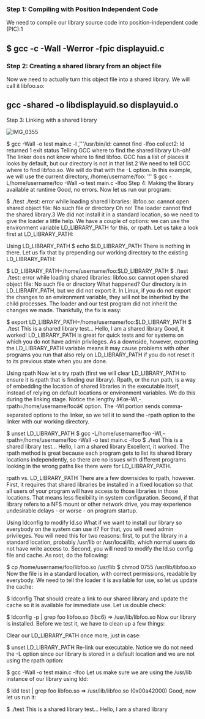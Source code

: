 ### Step 1: Compiling with Position Independent Code
We need to compile our library source code into position-independent code (PIC):1

## $ gcc -c -Wall -Werror -fpic displayuid.c
### Step 2: Creating a shared library from an object file
Now we need to actually turn this object file into a shared library. We will call it libfoo.so:

## gcc -shared -o libdisplayuid.so displayuid.o
Step 3: Linking with a shared library

![IMG_0355](https://user-images.githubusercontent.com/89963356/133213817-5e49a6ea-3b27-480b-8af0-8f3e3ae9aaeb.jpg)

$ gcc -Wall -o test main.c -l
,'''/usr/bin/ld: cannot find -lfoo
collect2: ld returned 1 exit status
Telling GCC where to find the shared library
Uh-oh! The linker does not know where to find libfoo. GCC has a list of places it looks by default, but our directory is not in that list.2 We need to tell GCC where to find libfoo.so. We will do that with the -L option. In this example, we will use the current directory, /home/username/foo:
'''
$ gcc -L/home/username/foo -Wall -o test main.c -lfoo
Step 4: Making the library available at runtime
Good, no errors. Now let us run our program:

$ ./test
./test: error while loading shared libraries: libfoo.so: cannot open shared object file: No such file or directory
Oh no! The loader cannot find the shared library.3 We did not install it in a standard location, so we need to give the loader a little help. We have a couple of options: we can use the environment variable LD_LIBRARY_PATH for this, or rpath. Let us take a look first at LD_LIBRARY_PATH:

Using LD_LIBRARY_PATH
$ echo $LD_LIBRARY_PATH
There is nothing in there. Let us fix that by prepending our working directory to the existing LD_LIBRARY_PATH:

$ LD_LIBRARY_PATH=/home/username/foo:$LD_LIBRARY_PATH
$ ./test
./test: error while loading shared libraries: libfoo.so: cannot open shared object file: No such file or directory
What happened? Our directory is in LD_LIBRARY_PATH, but we did not 
export it. In Linux, if you do not export the changes to an environment variable, they will not be inherited by the child processes. The loader and our test program did not inherit the changes we made. Thankfully, the fix is easy:

$ export LD_LIBRARY_PATH=/home/username/foo:$LD_LIBRARY_PATH
$ ./test
This is a shared library test...
Hello, I am a shared library
Good, it worked! LD_LIBRARY_PATH is great for quick tests and for systems on which you do not have admin privileges. As a downside, however, exporting the LD_LIBRARY_PATH variable means it may cause problems with other programs you run that also rely on LD_LIBRARY_PATH if you do not reset it to its previous state when you are done.

Using rpath
Now let s try rpath (first we will clear LD_LIBRARY_PATH to ensure it is rpath that is finding our library). Rpath, or the run path, is a way of embedding the location of shared libraries in the executable itself, instead of relying on default locations or environment variables. We do this during the linking stage. Notice the lengthy â€œ-Wl,-rpath=/home/username/fooâ€ option. The -Wl portion sends comma-separated options to the linker, so we tell it to send the -rpath option to the linker with our working directory.

$ unset LD_LIBRARY_PATH
$ gcc -L/home/username/foo -Wl,-rpath=/home/username/foo -Wall -o test main.c -lfoo
$ ./test
This is a shared library test...
Hello, I am a shared library
Excellent, it worked. The rpath method is great because each program gets to list its shared library locations independently, so there are no issues with different programs looking in the wrong paths like there were for LD_LIBRARY_PATH.

rpath vs. LD_LIBRARY_PATH
There are a few downsides to rpath, however. First, it requires that shared libraries be installed in a fixed location so that all users of your program will have access to those libraries in those locations. That means less flexibility in system configuration. Second, if that library refers to a NFS mount or other network drive, you may experience undesirable delays - or worse - on program startup.

Using ldconfig to modify ld.so
What if we want to install our library so everybody on the system can use it? For that, you will need admin privileges. You will need this for two reasons: first, to put the library in a standard location, probably /usr/lib or /usr/local/lib, which normal users do not have write access to. Second, you will need to modify the ld.so config file and cache. As root, do the following:

$ cp /home/username/foo/libfoo.so /usr/lib
$ chmod 0755 /usr/lib/libfoo.so
Now the file is in a standard location, with correct permissions, readable by everybody. We need to tell the loader it is available for use, so let us update the cache:

$ ldconfig
That should create a link to our shared library and update the cache so it is available for immediate use. Let us double check:

$ ldconfig -p | grep foo
libfoo.so (libc6) => /usr/lib/libfoo.so
Now our library is installed. Before we test it, we have to clean up a few things:

Clear our LD_LIBRARY_PATH once more, just in case:

$ unset LD_LIBRARY_PATH
Re-link our executable. Notice we do not need the -L option since our library is stored in a default location and we are not using the rpath option:

$ gcc -Wall -o test main.c -lfoo
Let us make sure we are using the /usr/lib instance of our library using ldd:

$ ldd test | grep foo
libfoo.so => /usr/lib/libfoo.so (0x00a42000)
Good, now let us run it:

$ ./test
This is a shared library test...
Hello, I am a shared library
